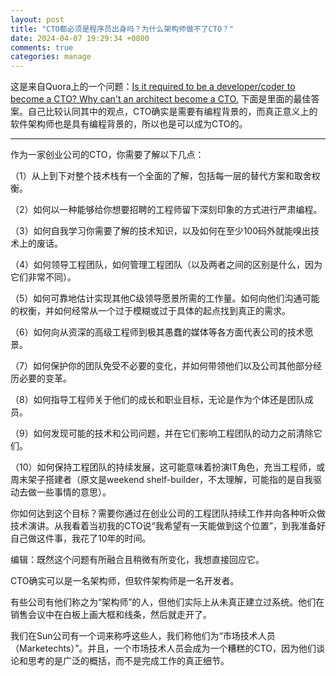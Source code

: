 ```yaml
---
layout: post
title: "CTO都必须是程序员出身吗？为什么架构师做不了CTO？"
date: 2024-04-07 19:29:34 +0800
comments: true
categories: manage
---
```


这是来自Quora上的一个问题：[Is it required to be a developer/coder to become a CTO? Why can't an architect become a CTO.](https://www.quora.com/Is-it-required-to-be-a-developer-coder-to-become-a-CTO-Why-cant-an-architect-become-a-CTO)
下面是里面的最佳答案。自己比较认同其中的观点，CTO确实是需要有编程背景的，而真正意义上的软件架构师也是具有编程背景的，所以也是可以成为CTO的。

<!-- more -->

----

作为一家创业公司的CTO，你需要了解以下几点：

（1）从上到下对整个技术栈有一个全面的了解，包括每一层的替代方案和取舍权衡。

（2）如何以一种能够给你想要招聘的工程师留下深刻印象的方式进行严肃编程。

（3）如何自我学习你需要了解的技术知识，以及如何在至少100码外就能嗅出技术上的废话。

（4）如何领导工程团队，如何管理工程团队（以及两者之间的区别是什么，因为它们非常不同）。

（5）如何可靠地估计实现其他C级领导愿景所需的工作量。如何向他们沟通可能的权衡，并如何经常从一个过于模糊或过于具体的起点找到真正的需求。

（6）如何向从资深的高级工程师到极其愚蠢的媒体等各方面代表公司的技术愿景。

（7）如何保护你的团队免受不必要的变化，并如何带领他们以及公司其他部分经历必要的变革。

（8）如何指导工程师关于他们的成长和职业目标，无论是作为个体还是团队成员。

（9）如何发现可能的技术和公司问题，并在它们影响工程团队的动力之前清除它们。

（10）如何保持工程团队的持续发展，这可能意味着扮演IT角色，充当工程师，或周末架子搭建者（原文是weekend shelf-builder，不太理解，可能指的是自我驱动去做一些事情的意思）。

你如何达到这个目标？需要你通过在创业公司的工程团队持续工作并向各种听众做技术演讲。从我看着当初我的CTO说“我希望有一天能做到这个位置”，到我准备好自己做这件事，我花了10年的时间。

编辑：既然这个问题有所融合且稍微有所变化，我想直接回应它。

CTO确实可以是一名架构师，但软件架构师是一名开发者。

有些公司有他们称之为“架构师”的人，但他们实际上从未真正建立过系统。他们在销售会议中在白板上画大框和线条，然后就走开了。

我们在Sun公司有一个词来称呼这些人，我们称他们为“市场技术人员（Marketechts）”。并且，一个市场技术人员会成为一个糟糕的CTO，因为他们谈论和思考的是广泛的概括，而不是完成工作的真正细节。
